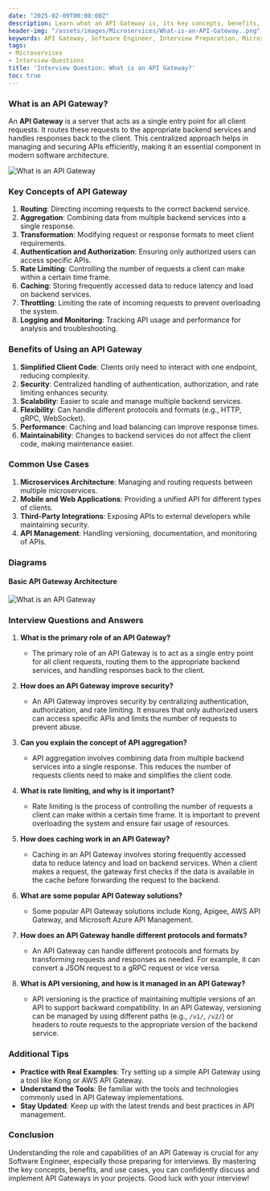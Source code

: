 ```yaml
---
date: "2025-02-09T00:00:00Z"
description: Learn what an API Gateway is, its key concepts, benefits, and common use cases. Prepare for your Software Engineer interview with this detailed guide.
header-img: "/assets/images/Microservices/What-is-an-API-Gateway..png"
keywords: API Gateway, Software Engineer, Interview Preparation, Microservices, API Management, Routing, Aggregation, Transformation, Authentication, Authorization, Rate Limiting, Caching, Throttling, Logging, Monitoring, Scalability, Performance, Maintainability, Third-Party Integrations, Mobile Applications, Web Applications
tags:
- Microservices
- Interview-Questions
title: 'Interview Question: What is an API Gateway?'
toc: true
---
```


### What is an API Gateway?

An **API Gateway** is a server that acts as a single entry point for all client requests. It routes these requests to the appropriate backend services and handles responses back to the client. This centralized approach helps in managing and securing APIs efficiently, making it an essential component in modern software architecture.

![What is an API Gateway](/assets/images/Microservices/What-is-an-API-Gateway.png)

### Key Concepts of API Gateway

1. **Routing**: Directing incoming requests to the correct backend service.
2. **Aggregation**: Combining data from multiple backend services into a single response.
3. **Transformation**: Modifying request or response formats to meet client requirements.
4. **Authentication and Authorization**: Ensuring only authorized users can access specific APIs.
5. **Rate Limiting**: Controlling the number of requests a client can make within a certain time frame.
6. **Caching**: Storing frequently accessed data to reduce latency and load on backend services.
7. **Throttling**: Limiting the rate of incoming requests to prevent overloading the system.
8. **Logging and Monitoring**: Tracking API usage and performance for analysis and troubleshooting.

### Benefits of Using an API Gateway

1. **Simplified Client Code**: Clients only need to interact with one endpoint, reducing complexity.
2. **Security**: Centralized handling of authentication, authorization, and rate limiting enhances security.
3. **Scalability**: Easier to scale and manage multiple backend services.
4. **Flexibility**: Can handle different protocols and formats (e.g., HTTP, gRPC, WebSocket).
5. **Performance**: Caching and load balancing can improve response times.
6. **Maintainability**: Changes to backend services do not affect the client code, making maintenance easier.

### Common Use Cases

1. **Microservices Architecture**: Managing and routing requests between multiple microservices.
2. **Mobile and Web Applications**: Providing a unified API for different types of clients.
3. **Third-Party Integrations**: Exposing APIs to external developers while maintaining security.
4. **API Management**: Handling versioning, documentation, and monitoring of APIs.

### Diagrams

#### Basic API Gateway Architecture

![What is an API Gateway](/assets/images/Microservices/api-gateway1.png)

### Interview Questions and Answers

1. **What is the primary role of an API Gateway?**
   - The primary role of an API Gateway is to act as a single entry point for all client requests, routing them to the appropriate backend services, and handling responses back to the client.

2. **How does an API Gateway improve security?**
   - An API Gateway improves security by centralizing authentication, authorization, and rate limiting. It ensures that only authorized users can access specific APIs and limits the number of requests to prevent abuse.

3. **Can you explain the concept of API aggregation?**
   - API aggregation involves combining data from multiple backend services into a single response. This reduces the number of requests clients need to make and simplifies the client code.

4. **What is rate limiting, and why is it important?**
   - Rate limiting is the process of controlling the number of requests a client can make within a certain time frame. It is important to prevent overloading the system and ensure fair usage of resources.

5. **How does caching work in an API Gateway?**
   - Caching in an API Gateway involves storing frequently accessed data to reduce latency and load on backend services. When a client makes a request, the gateway first checks if the data is available in the cache before forwarding the request to the backend.

6. **What are some popular API Gateway solutions?**
   - Some popular API Gateway solutions include Kong, Apigee, AWS API Gateway, and Microsoft Azure API Management.

7. **How does an API Gateway handle different protocols and formats?**
   - An API Gateway can handle different protocols and formats by transforming requests and responses as needed. For example, it can convert a JSON request to a gRPC request or vice versa.

8. **What is API versioning, and how is it managed in an API Gateway?**
   - API versioning is the practice of maintaining multiple versions of an API to support backward compatibility. In an API Gateway, versioning can be managed by using different paths (e.g., `/v1/`, `/v2/`) or headers to route requests to the appropriate version of the backend service.

### Additional Tips

- **Practice with Real Examples**: Try setting up a simple API Gateway using a tool like Kong or AWS API Gateway.
- **Understand the Tools**: Be familiar with the tools and technologies commonly used in API Gateway implementations.
- **Stay Updated**: Keep up with the latest trends and best practices in API management.

### Conclusion

Understanding the role and capabilities of an API Gateway is crucial for any Software Engineer, especially those preparing for interviews. By mastering the key concepts, benefits, and use cases, you can confidently discuss and implement API Gateways in your projects. Good luck with your interview!